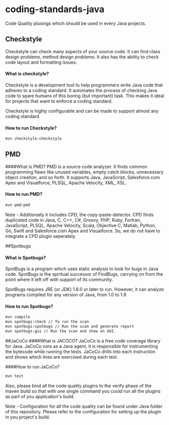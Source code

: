 # coding-standards-java

Code Quality plusings which should be used in every Java projects.

## Checkstyle
Checkstyle can check many aspects of your source code. It can find class design problems, method design problems. It also has the ability to check code layout and formatting issues.


#### What is checkstyle?
Checkstyle is a development tool to help programmers write Java code that adheres to a coding standard. It automates the process of checking Java code to spare humans of this boring (but important) task. This makes it ideal for projects that want to enforce a coding standard.

Checkstyle is highly configurable and can be made to support almost any coding standard
#### How to run Checkstyle?

``` sh
mvn checkstyle:checkstyle
```

## PMD


####What is PMD?
PMD is a source code analyzer. It finds common programming flaws like unused variables, empty catch blocks, unnecessary object creation, and so forth. It supports Java, JavaScript, Salesforce.com Apex and Visualforce, PLSQL, Apache Velocity, XML, XSL.

#### How to run PMD?
``` sh
mvn pmd:pmd
```
Note - Additionally it includes CPD, the copy-paste-detector. CPD finds duplicated code in Java, C, C++, C#, Groovy, PHP, Ruby, Fortran, JavaScript, PLSQL, Apache Velocity, Scala, Objective C, Matlab, Python, Go, Swift and Salesforce.com Apex and Visualforce. So, we do not have to integrate a CPD plugin seperately.

##Spotbugs
#### What is Spotbugs?
SpotBugs is a program which uses static analysis to look for bugs in Java code. SpotBugs is the spiritual successor of FindBugs, carrying on from the point where it left off with support of its community.

SpotBugs requires JRE (or JDK) 1.8.0 or later to run. However, it can analyze programs compiled for any version of Java, from 1.0 to 1.9

#### How to run Spotbugs?

``` sh
mvn compile
mvn spotbugs:check // To run the scan
mvn spotbugs:spotbugs // Run the scan and generate report
mvn spotbugs:gui // Run the scan and show on GUI.
```

##JaCoCo
####What is JACOCO?
JaCoCo is a free code coverage library for Java.
JaCoCo runs as a Java agent, it is responsible for instrumenting the bytecode while running the tests. JaCoCo drills into each instruction and shows which lines are exercised during each test.

####How to run JaCoCo?
``` sh
mvn test 
```
Also, please bind all the code quality plugins to the verify phase of the maven build so that with one single command you could run all the plugins as part of you application's build.

Note - Configuration for all the code quality can be found under Java folder of this repository. Please refer to the configuration for setting up the plugin in you project's build.